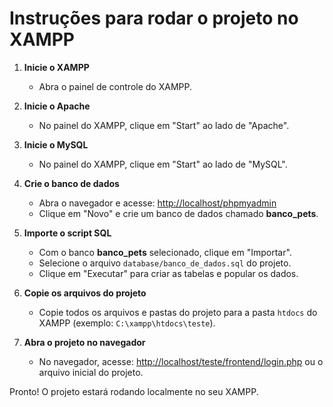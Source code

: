 # Instruções para rodar o projeto no XAMPP

1. **Inicie o XAMPP**

   - Abra o painel de controle do XAMPP.

2. **Inicie o Apache**

   - No painel do XAMPP, clique em "Start" ao lado de "Apache".

3. **Inicie o MySQL**

   - No painel do XAMPP, clique em "Start" ao lado de "MySQL".

4. **Crie o banco de dados**

   - Abra o navegador e acesse: [http://localhost/phpmyadmin](http://localhost/phpmyadmin)
   - Clique em "Novo" e crie um banco de dados chamado **banco_pets**.

5. **Importe o script SQL**

   - Com o banco **banco_pets** selecionado, clique em "Importar".
   - Selecione o arquivo `database/banco_de_dados.sql` do projeto.
   - Clique em "Executar" para criar as tabelas e popular os dados.

6. **Copie os arquivos do projeto**

   - Copie todos os arquivos e pastas do projeto para a pasta `htdocs` do XAMPP (exemplo: `C:\xampp\htdocs\teste`).

7. **Abra o projeto no navegador**
   - No navegador, acesse: [http://localhost/teste/frontend/login.php](http://localhost/teste/frontend/login.php) ou o arquivo inicial do projeto.

Pronto! O projeto estará rodando localmente no seu XAMPP.
